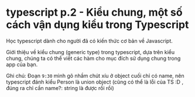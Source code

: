# typescript p.2 - Kiểu chung, một số cách vận dụng kiểu trong Typescript

Học typescript dành cho người đã có kiến thức cơ bản về Javascript.

Giới thiệu về kiểu chung (generic type) trong typescript, dựa trên kiểu chung, chúng ta có thể viết
các hàm cho mục đích sử dụng chung trong app của bạn.

Ghi chú: Đoạn `9:30` mình gõ nhầm chút xíu ở object cuối chỉ có name, nên typescript đánh kiểu
Person là union object (cũng có thể là lỗi của TS :D , đúng ra chỉ cần name?: string là được rồi
rồi)
